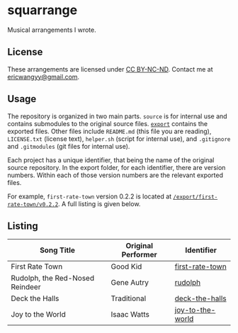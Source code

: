 # squarrange

Musical arrangements I wrote.

## License

These arrangements are licensed under [CC BY-NC-ND](https://creativecommons.org/licenses/by-nc-nd/4.0/). Contact me at
<ericwangyy@gmail.com>.

## Usage

The repository is organized in two main parts. `source` is for internal use and contains submodules to the original source
files. [`export`](/export) contains the exported files. Other files include `README.md` (this file you are reading),
`LICENSE.txt` (license text), `helper.sh` (script for internal use), and `.gitignore` and `.gitmodules` (git files for
internal use).

Each project has a unique identifier, that being the name of the original source repository. In the export folder, for
each identifier, there are version numbers. Within each of those version numbers are the relevant exported files.

For example, `first-rate-town` version 0.2.2 is located at
[`/export/first-rate-town/v0.2.2`](/export/first-rate-town/v0.2.2). A full listing is given below.

## Listing

| Song Title                      | Original Performer | Identifier                                   |
| ------------------------------- | ------------------ | -------------------------------------------- |
| First Rate Town                 | Good Kid           | [first-rate-town](/export/first-rate-town)   |
| Rudolph, the Red-Nosed Reindeer | Gene Autry         | [rudolph](/export/rudolph)                   |
| Deck the Halls                  | Traditional        | [deck-the-halls](/export/deck-the-halls)     |
| Joy to the World                | Isaac Watts        | [joy-to-the-world](/export/joy-to-the-world) |
